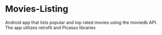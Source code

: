 # Movies-Listing
Android app that lists popular and top rated movies using the moviedb API. The app utilizes retrofit and Picasso libraries
